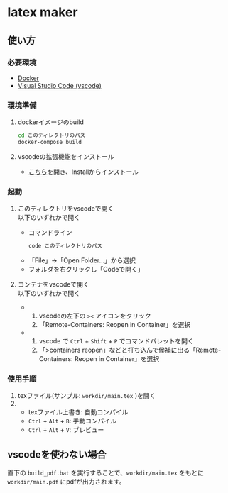 # latex maker

## 使い方

### 必要環境
* [Docker](https://www.docker.com/products/docker-desktop)
* [Visual Studio Code (vscode)](https://azure.microsoft.com/ja-jp/products/visual-studio-code/)

### 環境準備

1. dockerイメージのbuild
    ```sh
    cd このディレクトリのパス
    docker-compose build
    ```

2. vscodeの拡張機能をインストール
    * [こちら](https://marketplace.visualstudio.com/items?itemName=ms-vscode-remote.remote-containers)を開き、Installからインストール

### 起動

1. このディレクトリをvscodeで開く  
   以下のいずれかで開く
    * コマンドライン
      ```sh
      code このディレクトリのパス
      ```
    * 「File」->「Open Folder...」から選択
    * フォルダを右クリックし「Codeで開く」
      
2. コンテナをvscodeで開く  
   以下のいずれかで開く
   * 1. vscodeの左下の `><` アイコンをクリック
     2. 「Remote-Containers: Reopen in Container」を選択
   * 1. vscode で `Ctrl` + `Shift` + `P` でコマンドパレットを開く
     2. 「>containers reopen」などと打ち込んで候補に出る「Remote-Containers: Reopen in Container」を選択

### 使用手順
1. texファイル(サンプル: `workdir/main.tex` )を開く
2. * texファイル上書き: 自動コンパイル
   * `Ctrl` + `Alt` + `B`: 手動コンパイル
   * `Ctrl` + `Alt` + `V`: プレビュー

## vscodeを使わない場合
直下の `build_pdf.bat` を実行することで、`workdir/main.tex` をもとに `workdir/main.pdf` にpdfが出力されます。